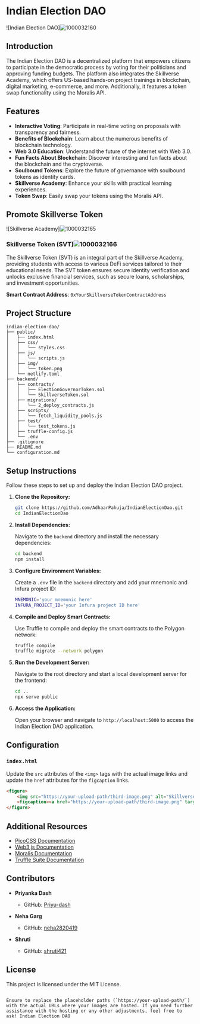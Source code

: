 
# Indian Election DAO

![Indian Election DAO]![1000032160](https://github.com/AdhaarPahuja/IndianElectionDao/assets/142796700/063736e2-a313-4b44-8a68-44481d308c58)


## Introduction

The Indian Election DAO is a decentralized platform that empowers citizens to participate in the democratic process by voting for their politicians and approving funding budgets. The platform also integrates the Skillverse Academy, which offers US-based hands-on project trainings in blockchain, digital marketing, e-commerce, and more. Additionally, it features a token swap functionality using the Moralis API.

## Features

- **Interactive Voting**: Participate in real-time voting on proposals with transparency and fairness.
- **Benefits of Blockchain**: Learn about the numerous benefits of blockchain technology.
- **Web 3.0 Education**: Understand the future of the internet with Web 3.0.
- **Fun Facts About Blockchain**: Discover interesting and fun facts about the blockchain and the cryptoverse.
- **Soulbound Tokens**: Explore the future of governance with soulbound tokens as identity cards.
- **Skillverse Academy**: Enhance your skills with practical learning experiences.
- **Token Swap**: Easily swap your tokens using the Moralis API.

## Promote Skillverse Token

![Skillverse Academy]![1000032165](https://github.com/AdhaarPahuja/IndianElectionDao/assets/142796700/46094832-6028-49b1-aa16-208bbfd709bf)


### Skillverse Token (SVT)![1000032166](https://github.com/AdhaarPahuja/IndianElectionDao/assets/142796700/f8b88000-301c-482d-843e-ec1d91449fba)


The Skillverse Token (SVT) is an integral part of the Skillverse Academy, providing students with access to various DeFi services tailored to their educational needs. The SVT token ensures secure identity verification and unlocks exclusive financial services, such as secure loans, scholarships, and investment opportunities.

**Smart Contract Address**: `0xYourSkillverseTokenContractAddress`

## Project Structure

```
indian-election-dao/
├── public/
│   ├── index.html
│   ├── css/
│   │   └── styles.css
│   ├── js/
│   │   └── scripts.js
│   ├── img/
│   │   └── token.png
│   └── netlify.toml
├── backend/
│   ├── contracts/
│   │   ├── ElectionGovernorToken.sol
│   │   └── SkillverseToken.sol
│   ├── migrations/
│   │   └── 2_deploy_contracts.js
│   ├── scripts/
│   │   └── fetch_liquidity_pools.js
│   ├── test/
│   │   └── test_tokens.js
│   ├── truffle-config.js
│   └── .env
├── .gitignore
├── README.md
└── configuration.md
```

## Setup Instructions

Follow these steps to set up and deploy the Indian Election DAO project.

1. **Clone the Repository:**

   ```sh
   git clone https://github.com/AdhaarPahuja/IndianElectionDao.git
   cd IndianElectionDao
   ```

2. **Install Dependencies:**

   Navigate to the `backend` directory and install the necessary dependencies:

   ```sh
   cd backend
   npm install
   ```

3. **Configure Environment Variables:**

   Create a `.env` file in the `backend` directory and add your mnemonic and Infura project ID:

   ```sh
   MNEMONIC='your mnemonic here'
   INFURA_PROJECT_ID='your Infura project ID here'
   ```

4. **Compile and Deploy Smart Contracts:**

   Use Truffle to compile and deploy the smart contracts to the Polygon network:

   ```sh
   truffle compile
   truffle migrate --network polygon
   ```

5. **Run the Development Server:**

   Navigate to the root directory and start a local development server for the frontend:

   ```sh
   cd ..
   npx serve public
   ```

6. **Access the Application:**

   Open your browser and navigate to `http://localhost:5000` to access the Indian Election DAO application.

## Configuration

### `index.html`

Update the `src` attributes of the `<img>` tags with the actual image links and update the `href` attributes for the `figcaption` links.

```html
<figure>
    <img src="https://your-upload-path/third-image.png" alt="Skillverse Academy">
    <figcaption><a href="https://your-upload-path/third-image.png" target="_blank">Learn More</a></figcaption>
</figure>
```

## Additional Resources

- [PicoCSS Documentation](https://picocss.com/docs/)
- [Web3.js Documentation](https://web3js.readthedocs.io/)
- [Moralis Documentation](https://docs.moralis.io/)
- [Truffle Suite Documentation](https://www.trufflesuite.com/docs)

## Contributors

- **Priyanka Dash**
  - GitHub: [Priyu-dash](https://github.com/Priyu-dash)

- **Neha Garg**
  - GitHub: [neha2820419](https://github.com/neha2820419)

- **Shruti**
  - GitHub: [shruti421](https://github.com/shruti421)

## License

This project is licensed under the MIT License.
```

Ensure to replace the placeholder paths (`https://your-upload-path/`) with the actual URLs where your images are hosted. If you need further assistance with the hosting or any other adjustments, feel free to ask! Indian Election DAO


